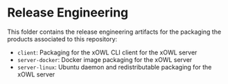 # Release Engineering #

This folder contains the release engineering artifacts for the packaging the products associated to this repository:

* `client`: Packaging for the xOWL CLI client for the xOWL server
* `server-docker`: Docker image packaging for the xOWL server
* `server-linux`: Ubuntu daemon and redistributable packaging for the xOWL server
